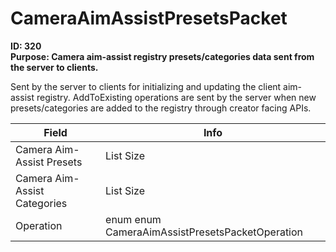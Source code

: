# CameraAimAssistPresetsPacket

**ID: 320**  
**Purpose: Camera aim-assist registry presets/categories data sent from the server to clients.**  

Sent by the server to clients for initializing and updating the client aim-assist registry. AddToExisting operations are sent by the server when new presets/categories are added to the registry through creator facing APIs.

<table><thead><tr><th>Field</th><th>Info</th></tr></thead><tbody>
<tr><td>Camera Aim-Assist Presets</td><td>List Size</td></tr>
<tr><td>Camera Aim-Assist Categories</td><td>List Size</td></tr>
<tr><td>Operation</td><td>enum enum CameraAimAssistPresetsPacketOperation</td></tr>
</tbody></table>